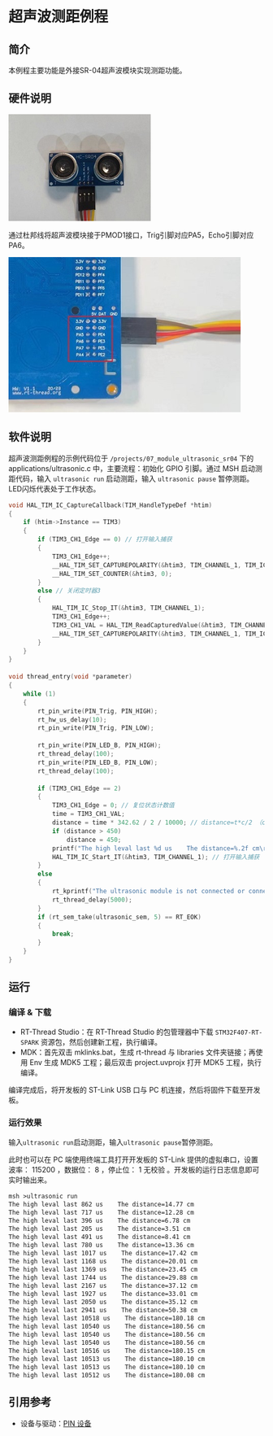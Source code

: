 # 超声波测距例程

## 简介

本例程主要功能是外接SR-04超声波模块实现测距功能。

## 硬件说明

![SR-04外观](figures/sr-04.jpg)

通过杜邦线将超声波模块接于PMOD1接口，Trig引脚对应PA5，Echo引脚对应PA6。

![连接图](figures/connect.jpg)


## 软件说明

超声波测距例程的示例代码位于 `/projects/07_module_ultrasonic_sr04` 下的 applications/ultrasonic.c 中，主要流程：初始化 GPIO 引脚。通过 MSH 启动测距代码，输入 `ultrasonic run` 启动测距，输入 `ultrasonic pause` 暂停测距。LED闪烁代表处于工作状态。
```c
void HAL_TIM_IC_CaptureCallback(TIM_HandleTypeDef *htim)
{
    if (htim->Instance == TIM3)
    {
        if (TIM3_CH1_Edge == 0) // 打开输入捕获
        {
            TIM3_CH1_Edge++;                                                              // 进入捕获下降沿状态
            __HAL_TIM_SET_CAPTUREPOLARITY(&htim3, TIM_CHANNEL_1, TIM_ICPOLARITY_FALLING); // 设置捕获极性为下降沿
            __HAL_TIM_SET_COUNTER(&htim3, 0);                                             // 设置定时器CNT计数器的值为0
        }
        else // 关闭定时器3
        {
            HAL_TIM_IC_Stop_IT(&htim3, TIM_CHANNEL_1);                                   // 关闭定时器3
            TIM3_CH1_Edge++;                                                             // 进入到主函数状态
            TIM3_CH1_VAL = HAL_TIM_ReadCapturedValue(&htim3, TIM_CHANNEL_1);             // 读取捕获通道的值
            __HAL_TIM_SET_CAPTUREPOLARITY(&htim3, TIM_CHANNEL_1, TIM_ICPOLARITY_RISING); // 设置捕获极性为上降沿
        }
    }
}

void thread_entry(void *parameter)
{
    while (1)
    {
        rt_pin_write(PIN_Trig, PIN_HIGH);
        rt_hw_us_delay(10);
        rt_pin_write(PIN_Trig, PIN_LOW);

        rt_pin_write(PIN_LED_B, PIN_HIGH);
        rt_thread_delay(100);
        rt_pin_write(PIN_LED_B, PIN_LOW);
        rt_thread_delay(100);

        if (TIM3_CH1_Edge == 2)
        {
            TIM3_CH1_Edge = 0; // 复位状态计数值
            time = TIM3_CH1_VAL;
            distance = time * 342.62 / 2 / 10000; // distance=t*c/2 （c为室温在20摄氏度时声速）
            if (distance > 450)
                distance = 450;
            printf("The high leval last %d us    The distance=%.2f cm\r\n", time, distance);
            HAL_TIM_IC_Start_IT(&htim3, TIM_CHANNEL_1); // 打开输入捕获
        }
        else
        {
            rt_kprintf("The ultrasonic module is not connected or connected incorrectly.\r\n");
            rt_thread_delay(5000);
        }
        if (rt_sem_take(ultrasonic_sem, 5) == RT_EOK)
        {
            break;
        }
    }
}
```

## 运行

### 编译 & 下载

- RT-Thread Studio：在 RT-Thread Studio 的包管理器中下载 `STM32F407-RT-SPARK` 资源包，然后创建新工程，执行编译。
- MDK：首先双击 mklinks.bat，生成 rt-thread 与 libraries 文件夹链接；再使用 Env 生成 MDK5 工程；最后双击 project.uvprojx 打开 MDK5 工程，执行编译。

编译完成后，将开发板的 ST-Link USB 口与 PC 机连接，然后将固件下载至开发板。

### 运行效果

输入`ultrasonic run`启动测距，输入`ultrasonic pause`暂停测距。

此时也可以在 PC 端使用终端工具打开开发板的 ST-Link 提供的虚拟串口，设置波率： 115200 ，数据位： 8 ，停止位： 1 无校验 。开发板的运行日志信息即可实时输出来。

```sheel
msh >ultrasonic run  
The high leval last 862 us    The distance=14.77 cm
The high leval last 717 us    The distance=12.28 cm
The high leval last 396 us    The distance=6.78 cm
The high leval last 205 us    The distance=3.51 cm
The high leval last 491 us    The distance=8.41 cm
The high leval last 780 us    The distance=13.36 cm
The high leval last 1017 us    The distance=17.42 cm
The high leval last 1168 us    The distance=20.01 cm
The high leval last 1369 us    The distance=23.45 cm
The high leval last 1744 us    The distance=29.88 cm
The high leval last 2167 us    The distance=37.12 cm
The high leval last 1927 us    The distance=33.01 cm
The high leval last 2050 us    The distance=35.12 cm
The high leval last 2941 us    The distance=50.38 cm
The high leval last 10518 us    The distance=180.18 cm
The high leval last 10540 us    The distance=180.56 cm
The high leval last 10540 us    The distance=180.56 cm
The high leval last 10540 us    The distance=180.56 cm
The high leval last 10516 us    The distance=180.15 cm
The high leval last 10513 us    The distance=180.10 cm
The high leval last 10513 us    The distance=180.10 cm
The high leval last 10512 us    The distance=180.08 cm
```
## 引用参考

- 设备与驱动：[PIN 设备](https://www.rt-thread.org/document/site/#/rt-thread-version/rt-thread-standard/programming-manual/device/pin/pin)

